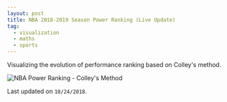 ```yaml
---
layout: post
title: NBA 2018-2019 Season Power Ranking (Live Update)
tag:
  - visualization
  - maths
  - sports
---
```


Visualizing the evolution of performance ranking based on Colley's method.

![NBA Power Ranking - Colley's Method](https://shawenyao.github.io/Who-is-number-1/output/NBA_Ranking_2018-2019.svg)

Last updated on `10/24/2018`.
